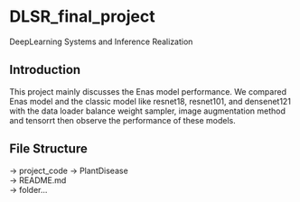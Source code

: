 # DLSR_final_project
DeepLearning Systems and Inference Realization

## Introduction  
This project mainly discusses the Enas model performance. We compared Enas model and the classic model like resnet18, resnet101, and densenet121 with the data loader balance weight sampler, image augmentation method and tensorrt then observe the performance of these models.

## File Structure 
 -> project_code -> PlantDisease  
                 -> README.md  
                 -> folder...  
